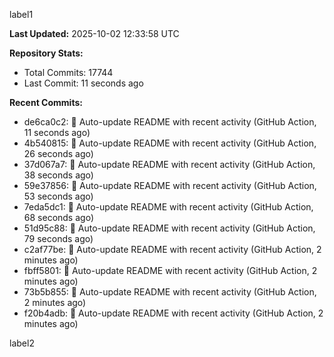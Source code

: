 
label1 
<!-- ACTIVITY_START -->
**Last Updated:** 2025-10-02 12:33:58 UTC

**Repository Stats:**
- Total Commits: 17744
- Last Commit: 11 seconds ago

**Recent Commits:**
- de6ca0c2: 🤖 Auto-update README with recent activity (GitHub Action, 11 seconds ago)
- 4b540815: 🤖 Auto-update README with recent activity (GitHub Action, 26 seconds ago)
- 37d067a7: 🤖 Auto-update README with recent activity (GitHub Action, 38 seconds ago)
- 59e37856: 🤖 Auto-update README with recent activity (GitHub Action, 53 seconds ago)
- 7eda5dc1: 🤖 Auto-update README with recent activity (GitHub Action, 68 seconds ago)
- 51d95c88: 🤖 Auto-update README with recent activity (GitHub Action, 79 seconds ago)
- c2af77be: 🤖 Auto-update README with recent activity (GitHub Action, 2 minutes ago)
- fbff5801: 🤖 Auto-update README with recent activity (GitHub Action, 2 minutes ago)
- 73b5b855: 🤖 Auto-update README with recent activity (GitHub Action, 2 minutes ago)
- f20b4adb: 🤖 Auto-update README with recent activity (GitHub Action, 2 minutes ago)
<!-- ACTIVITY_END -->

label2
